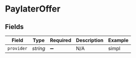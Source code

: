 # PaylaterOffer


## Fields

| Field              | Type               | Required           | Description        | Example            |
| ------------------ | ------------------ | ------------------ | ------------------ | ------------------ |
| `provider`         | *string*           | :heavy_minus_sign: | N/A                | simpl              |